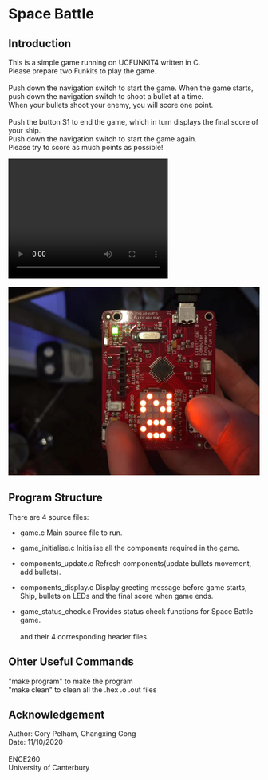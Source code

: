 # Space Battle
## Introduction
This is a simple game running on UCFUNKIT4 written in C.<br>
Please prepare two Funkits to play the game.<br><br>
Push down the navigation switch to start the game. When the game starts, push down the navigation switch to shoot a bullet at a time.<br>
When your bullets shoot your enemy, you will score one point.<br><br>
Push the button S1 to end the game, which in turn displays the final score of your ship.<br>
Push down the navigation switch to start the game again.<br>
Please try to score as much points as possible!

<video width="320" height="240" controls>
  <source src="./demo.mp4" type="video/mp4">
</video>

![Alt text](./demo1.jpeg?raw=true )

## Program Structure
There are 4 source files:<br>
* game.c  Main source file to run.<br>

* game_initialise.c  Initialise all the components required in the game.<br>

* components_update.c  Refresh components(update bullets movement, add bullets).<br>

* components_display.c  Display greeting message before game starts, Ship, bullets on LEDs and the final score when game ends.<br>

* game_status_check.c  Provides status check functions for Space Battle game.<br><br>
and their 4 corresponding header files.<br>


## Ohter Useful Commands
"make program" to make the program</br>
"make clean" to clean all the .hex .o .out files



## Acknowledgement
Author: Cory Pelham, Changxing Gong<br>
Date: 11/10/2020<br><br>
ENCE260<br>
University of Canterbury



